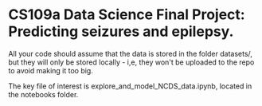# CS109a Data Science Final Project: Predicting seizures and epilepsy.

All your code should assume that the data is stored in the folder datasets/, but they will only be stored locally - i,e, they won't be uploaded to the repo to avoid making it too big.

The key file of interest is explore_and_model_NCDS_data.ipynb, located in the notebooks folder.
